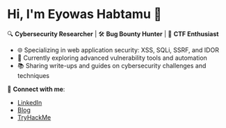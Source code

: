 # Hi, I'm Eyowas Habtamu 👋
🔍 **Cybersecurity Researcher** | 🛠️ **Bug Bounty Hunter** | 📖 **CTF Enthusiast**

- 🌐 Specializing in web application security: XSS, SQLi, SSRF, and IDOR
- 💼 Currently exploring advanced vulnerability tools and automation
- 📚 Sharing write-ups and guides on cybersecurity challenges and techniques

🚀 **Connect with me**:
- [LinkedIn](https://linkedin.com/in/yourprofile)
- [Blog](https://medium.com/@yourusername)
- [TryHackMe](https://tryhackme.com/p/yourprofile)
